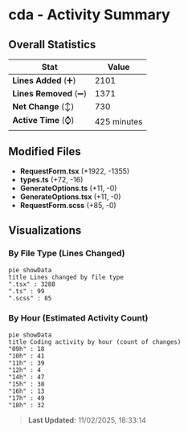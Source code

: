 # cda - Activity Summary 

## Overall Statistics

| Stat                   | Value                                                             |
| ---------------------- | ----------------------------------------------------------------- |
| **Lines Added** (➕)   | 2101                                          |
| **Lines Removed** (➖) | 1371                                        |
| **Net Change** (↕)    | 730                |
| **Active Time** (⌚)   | 425 minutes |


## Modified Files
- **RequestForm.tsx** (+1922, -1355)
- **types.ts** (+72, -16)
- **GenerateOptions.ts** (+11, -0)
- **GenerateOptions.tsx** (+11, -0)
- **RequestForm.scss** (+85, -0)

## Visualizations

### By File Type (Lines Changed)

```mermaid
pie showData
title Lines changed by file type
".tsx" : 3288
".ts" : 99
".scss" : 85
```

### By Hour (Estimated Activity Count)

```mermaid
pie showData
title Coding activity by hour (count of changes)
"09h" : 18
"10h" : 41
"11h" : 39
"12h" : 4
"14h" : 47
"15h" : 38
"16h" : 13
"17h" : 49
"18h" : 32
```


> **Last Updated:** 11/02/2025, 18:33:14